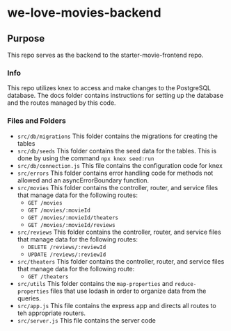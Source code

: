 # we-love-movies-backend

## Purpose

This repo serves as the backend to the starter-movie-frontend repo.

### Info

This repo utilizes knex to access and make changes to the PostgreSQL database.
The docs folder contains instructions for setting up the database and the routes managed by this code.

### Files and Folders

- `src/db/migrations` This folder contains the migrations for creating the tables
- `src/db/seeds` This folder contains the seed data for the tables. This is done by using the command `npx knex seed:run`
- `src/db/connection.js` This file contains the configuration code for knex
- `src/errors` This folder contains error handling code for methods not allowed and an asyncErrorBoundary function.
- `src/movies` This folder contains the controller, router, and service files that manage data for the following routes:
    - `GET /movies`
    - `GET /movies/:movieId`
    - `GET /movies/:movieId/theaters`
    - `GET /movies/:movieId/reviews`
- `src/reviews` This folder contains the controller, router, and service files that manage data for the following routes:
    - `DELETE /reviews/:reviewId`
    - `UPDATE /reviews/:reviewId`
- `src/theaters` This folder contains the controller, router, and service files that manage data for the following route:
    - `GET /theaters`
- `src/utils` This folder contains the `map-properties` and `reduce-properties` files that use lodash in order to organize data from the queries.
- `src/app.js` This file contains the express app and directs all routes to teh appropriate routers.
- `src/server.js` This file contains the server code


